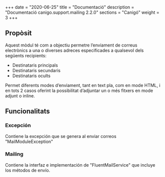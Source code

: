 +++
date        = "2020-06-25"
title       = "Documentació"
description = "Documentació canigo.support.mailing 2.2.0"
sections    = "Canigó"
weight      = 3
+++

## Propòsit

Aquest mòdul té com a objectiu permetre l’enviament de correus electrònics a una o diverses adreces especificades a qualsevol dels següents recipients:

* Destinataris principals
* Destinataris secundaris
* Destinataris ocults

Permet diferents modes d’enviament, tant en text pla, com en mode HTML, i en tots 2 casos oferint la possibilitat d’adjuntar un o més fitxers en mode adjunt o inline.

## Funcionalitats

### Excepción

Contiene la excepción que se genera al enviar correos "MailModuleException"

### Mailing

Contiene la interfaz e implementación de "FluentMailService" que incluye los métodos de envío. 
